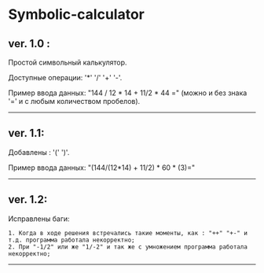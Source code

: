 # Symbolic-calculator

## ver. 1.0 :

  Простой символьный калькулятор.
  
  Доступные операции: '\*' '/' '+' '-'.
  
  Пример ввода данных: "144 / 12 \* 14 + 11/2 \* 44 =" (можно и без знака '=' и с любым количеством пробелов).
***
## ver. 1.1:

  Добавлены : '(' ')'.
  
  Пример ввода данных: "(144/(12\*14) + 11/2) * 60 * (3)="
  
***
## ver. 1.2:
  Исправлены баги:
  
    1. Когда в ходе решения встречались такие моменты, как : "++" "+-" и т.д. программа работала некорректно;
    2. При "-1/2" или же "1/-2" и так же с умножением программа работала некорректно;
***
